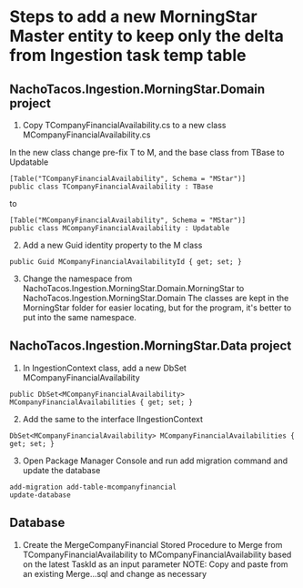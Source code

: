 ﻿# Steps to add a new MorningStar Master entity to keep only the delta from Ingestion task temp table

## NachoTacos.Ingestion.MorningStar.Domain project
1. Copy TCompanyFinancialAvailability.cs to a new class MCompanyFinancialAvailability.cs

In the new class change pre-fix T to M, and the base class from TBase to Updatable
```
[Table("TCompanyFinancialAvailability", Schema = "MStar")]
public class TCompanyFinancialAvailability : TBase
```
to
```
[Table("MCompanyFinancialAvailability", Schema = "MStar")]
public class MCompanyFinancialAvailability : Updatable
```

2. Add a new Guid identity property to the M class
```
public Guid MCompanyFinancialAvailabilityId { get; set; }
```

3. Change the namespace from NachoTacos.Ingestion.MorningStar.Domain.MorningStar to NachoTacos.Ingestion.MorningStar.Domain
The classes are kept in the MorningStar folder for easier locating, but for the program, it's better to put into the same namespace.

## NachoTacos.Ingestion.MorningStar.Data project
1. In IngestionContext class, add a new DbSet MCompanyFinancialAvailability
```
public DbSet<MCompanyFinancialAvailability> MCompanyFinancialAvailabilities { get; set; }
```

2. Add the same to the interface IIngestionContext
```
DbSet<MCompanyFinancialAvailability> MCompanyFinancialAvailabilities { get; set; }
```

3. Open Package Manager Console and run add migration command and update the database
```
add-migration add-table-mcompanyfinancial
update-database
```

## Database
1. Create the MergeCompanyFinancial Stored Procedure to Merge from TCompanyFinancialAvailability to MCompanyFinancialAvailability
based on the latest TaskId as an input parameter
NOTE: Copy and paste from an existing Merge...sql and change as necessary


